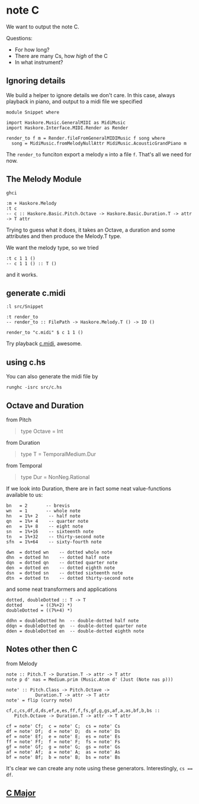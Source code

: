 note C
=======

We want to output the note C.

Questions:

* For how long?
* There are many Cs, how _high_ of the C
* In what instrument?


Ignoring details
-----------------

We build a helper to ignore details we don't care. In this case, always playback in piano, and output to a midi file we specified

	module Snippet where

	import Haskore.Music.GeneralMIDI as MidiMusic
	import Haskore.Interface.MIDI.Render as Render

	render_to f m = Render.fileFromGeneralMIDIMusic f song where
	  song = MidiMusic.fromMelodyNullAttr MidiMusic.AcousticGrandPiano m

The `render_to` funciton export a melody `m` into a file `f`. That's all we need for now.


The Melody Module
------------------

	ghci
	
	:m + Haskore.Melody
	:t c
	-- c :: Haskore.Basic.Pitch.Octave -> Haskore.Basic.Duration.T -> attr -> T attr
	
Trying to guess what it does, it takes an Octave, a duration and some attributes and then produce the Melody.T type.

We want the melody type, so we tried

	:t c 1 1 ()
	-- c 1 1 () :: T ()
	
and it works.


generate c.midi
----------------

	:l src/Snippet
	
	:t render_to
	-- render_to :: FilePath -> Haskore.Melody.T () -> IO ()
	
	render_to "c.midi" $ c 1 1 ()


Try playback [c.midi](../midi/c/c.midi?raw=true), awesome.

using c.hs
-----------

You can also generate the midi file by

	runghc -isrc src/c.hs
	

Octave and Duration
--------------------

from Pitch

> type Octave = Int

from Duration

> type T = TemporalMedium.Dur

from Temporal

> type Dur = NonNeg.Rational


If we look into Duration, there are in fact some neat value-functions available to us:

	bn   = 2       -- brevis
	wn   = 1       -- whole note
	hn   = 1%+ 2    -- half note
	qn   = 1%+ 4    -- quarter note
	en   = 1%+ 8    -- eight note
	sn   = 1%+16    -- sixteenth note
	tn   = 1%+32    -- thirty-second note
	sfn  = 1%+64    -- sixty-fourth note
	
	dwn  = dotted wn    -- dotted whole note
	dhn  = dotted hn    -- dotted half note
	dqn  = dotted qn    -- dotted quarter note
	den  = dotted en    -- dotted eighth note
	dsn  = dotted sn    -- dotted sixteenth note
	dtn  = dotted tn    -- dotted thirty-second note
	
and some neat transformers and applications

	dotted, doubleDotted :: T -> T
	dotted       = ((3%+2) *)
	doubleDotted = ((7%+4) *)
	
	ddhn = doubleDotted hn  -- double-dotted half note
	ddqn = doubleDotted qn  -- double-dotted quarter note
	dden = doubleDotted en  -- double-dotted eighth note
	
Notes other then C
-------------------

from Melody

	note :: Pitch.T -> Duration.T -> attr -> T attr
	note p d' nas = Medium.prim (Music.Atom d' (Just (Note nas p)))
	
	note' :: Pitch.Class -> Pitch.Octave ->
	           Duration.T -> attr -> T attr
	note' = flip (curry note)
	
	cf,c,cs,df,d,ds,ef,e,es,ff,f,fs,gf,g,gs,af,a,as,bf,b,bs ::
	   Pitch.Octave -> Duration.T -> attr -> T attr
	
	cf = note' Cf;  c = note' C;  cs = note' Cs
	df = note' Df;  d = note' D;  ds = note' Ds
	ef = note' Ef;  e = note' E;  es = note' Es
	ff = note' Ff;  f = note' F;  fs = note' Fs
	gf = note' Gf;  g = note' G;  gs = note' Gs
	af = note' Af;  a = note' A;  as = note' As
	bf = note' Bf;  b = note' B;  bs = note' Bs

It's clear we can create any note using these generators. Interestingly, `cs == df`.
	
## [C Major](c_major.markdown)